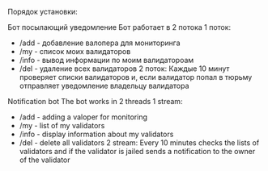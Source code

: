 Порядок установки:


Бот посылающий уведомление
Бот работает в 2 потока
1 поток:
  - /add <valoper> - добавление валопера для мониторинга
  - /my - список моих валидаторов
  - /info - вывод информации по моим валидатороам
  - /del - удаление всех валидаторов
2 поток:
  Каждые 10 минут проверяет списки валидаторов и, если валидатор попал в тюрьму отправляет уведомление владельцу валидатора
  
Notification bot
The bot works in 2 threads
1 stream:
   - /add <valoper> - adding a valoper for monitoring
   - /my - list of my validators
   - /info - display information about my validators
   - /del - delete all validators
2 stream:
   Every 10 minutes checks the lists of validators and if the validator is jailed sends a notification to the owner of the validator
